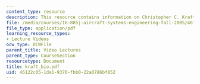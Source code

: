 ```yaml
---
content_type: resource
description: This resource contains information on Christopher C. Kraft Jr.
file: /media/courses/16-885j-aircraft-systems-engineering-fall-2005/46122c051da19370fbb022a0786bf852_kraft_bio.pdf
file_type: application/pdf
learning_resource_types:
- Lecture Videos
ocw_type: OCWFile
parent_title: Video Lectures
parent_type: CourseSection
resourcetype: Document
title: kraft_bio.pdf
uid: 46122c05-1da1-9370-fbb0-22a0786bf852
---
```

